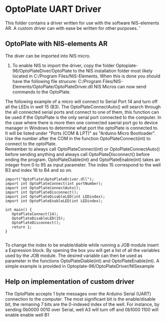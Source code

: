 # OptoPlate UART Driver 
This folder contains a driver written for use with the software NIS-elements AR. A custom driver can with ease be written for other purposes. '

## OptoPlate with NIS-elements AR
The diver can be imported into NIS micro. 

1. To enable NIS to import the driver, copy the folder Optoplate-96/OptoPlateDiver/OptoPlate to the NIS installation folder most likely located in C:/Program Files/NIS-Elements. When this is done you should have the following file strucure: C:/Program Files/NIS-Elements/OptoPlate/OptoPlateDriver.dll
NIS Micros can now send commands to the OptoPlate. 

The following example of a micro will connect to Serial Port 14 and turn off all the LEDs in well 15 (B3). 
The OptoPlateConnectAuto() will search through the all connected serial ports and connect to one of them, this function can be used if the OptoPlate is the only serial port connected to the computer. In the case where there is more then one connected saerial port go to device manager in Windows to determine what port the optoPlate is connected to. It will be listed under "Ports (COM & LPT)" as "Arduino Micro Bootloader". Use the number after the COM in the function OptoPlateConnect(int) to connect to the optoPlate.  
Remember to always call OptoPlateConnect(int) or OptoPlateConnectAuto() before sending anything and always call OptoPlateDisconnect() before ending the program.
OptoPlateDiable(int) and OptoPlateEnable(int) takes an integer from 0 to 95 as input parameter. The index 15 correspond to the well B3 and index 16 to B4 and so on.  
```
import("OptoPlate\OptoPlateDriver.dll");
import int OptoPlateConnect(int portNumber);
import int OptoPlateConnectAuto();
import int OptoPlateDisconnect();
import int OptoPlateDisableLED(int LEDindex);
import int OptoPlateEnableLED(int LEDindex);

int main() {
   OptoPlateConnect(14);
   OptoPlateDisableLED(15);
   OptoPlateDisconnect();
   return 1;
}
                            
```
To change the index to be enable/diable while running a JOB module insert a Expression block. By opening the box you will get a list of all the variables used by the JOB module. The desired variable can then be used as parameter in the functions OptoPlateDiable(int) and OptoPlateEnable(int). A simple example is provided in Optoplate-96/OptoPlateDriver/NISexample    

## Help on implementation of custom driver
The OptoPlate accepts 1 byte messages over the Arduino Serial (UART) connection to the computer. The most significant bit is the enable/disable bit, the remaning 7 bits are the 0-indexed index of the well. For instance, by sending 0b0000 0010 over Serial, well A3 will turn off and 0b1000 1100 will enable enable well B1
